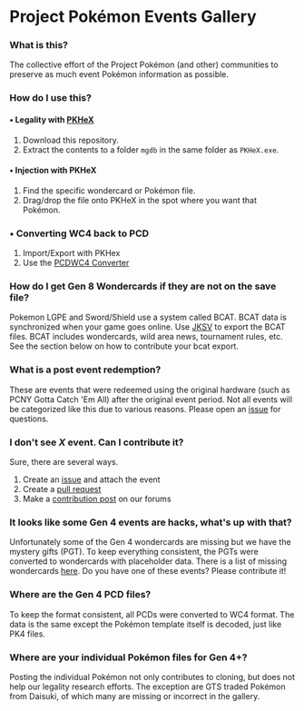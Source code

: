 # Project Pokémon Events Gallery

### What is this?
The collective effort of the Project Pokémon (and other) communities to preserve as much event Pokémon information as possible.

### How do I use this?
#### • Legality with [PKHeX](https://projectpokemon.org/home/files/file/1-pkhex/)
1. Download this repository.
1. Extract the contents to a folder `mgdb` in the same folder as `PKHeX.exe`.

#### • Injection with PKHeX
1. Find the specific wondercard or Pokémon file.
1. Drag/drop the file onto PKHeX in the spot where you want that Pokémon.

### • Converting WC4 back to PCD
1. Import/Export with PKHex
2. Use the [PCDWC4 Converter](https://github.com/projectpokemon/PCDWC4Converter/releases/latest)

### How do I get Gen 8 Wondercards if they are not on the save file?
Pokemon LGPE and Sword/Shield use a system called BCAT. BCAT data is synchronized when your game goes online.
Use [JKSV](https://github.com/J-D-K/JKSV) to export the BCAT files. BCAT includes wondercards, wild area news, tournament rules, etc.
See the section below on how to contribute your bcat export.

### What is a post event redemption?
These are events that were redeemed using the original hardware (such as PCNY Gotta Catch 'Em All) after the original event period.
Not all events will be categorized like this due to various reasons. Please open an [issue](https://github.com/projectpokemon/EventsGallery/issues/new) for questions.

### I don't see _X_ event. Can I contribute it?
Sure, there are several ways.
1. Create an [issue](https://github.com/projectpokemon/EventsGallery/issues/new) and attach the event
1. Create a [pull request](https://github.com/projectpokemon/EventsGallery/compare)
1. Make a [contribution post](https://projectpokemon.org/home/forums/forum/64-event-contributions/) on our forums

### It looks like some Gen 4 events are hacks, what's up with that?
Unfortunately some of the Gen 4 wondercards are missing but we have the mystery gifts (PGT).
To keep everything consistent, the PGTs were converted to wondercards with placeholder data.
There is a list of missing wondercards [here](https://rebrand.ly/missib7ab).
Do you have one of these events? Please contribute it!

### Where are the Gen 4 PCD files?
To keep the format consistent, all PCDs were converted to WC4 format.
The data is the same except the Pokémon template itself is decoded, just like PK4 files.

### Where are your individual Pokémon files for Gen 4+?
Posting the individual Pokémon not only contributes to cloning, but does not help our legality research efforts.
The exception are GTS traded Pokémon from Daisuki, of which many are missing or incorrect in the gallery.

